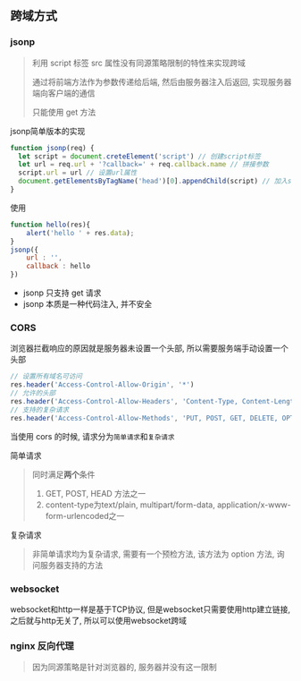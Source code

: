 ## 跨域方式

### jsonp

> 利用 script 标签 src 属性没有同源策略限制的特性来实现跨域
>
> 通过将前端方法作为参数传递给后端, 然后由服务器注入后返回, 实现服务器端向客户端的通信
>
> 只能使用 get 方法

jsonp简单版本的实现

```js
function jsonp(req) {
  let script = document.creteElement('script') // 创建script标签
  let url = req.url + '?callback=' + req.callback.name // 拼接参数
  script.url = url // 设置url属性
  document.getElementsByTagName('head')[0].appendChild(script) // 加入script标签
}
```

使用

```js
function hello(res){
    alert('hello ' + res.data);
}
jsonp({
    url : '',
    callback : hello 
})
```

- jsonp 只支持 get 请求
- jsonp 本质是一种代码注入, 并不安全

### CORS

浏览器拦截响应的原因就是服务器未设置一个头部, 所以需要服务端手动设置一个头部

```js
// 设置所有域名可访问
res.header('Access-Control-Allow-Origin', '*')
// 允许的头部
res.header('Access-Control-Allow-Headers', 'Content-Type, Content-Length, Authorization, Accept, X-Requested-With , yourHeaderFeild')
// 支持的复杂请求
res.header('Access-Control-Allow-Methods', 'PUT, POST, GET, DELETE, OPTIONS')
```

当使用 cors 的时候, 请求分为`简单请求`和`复杂请求`

简单请求

> 同时满足**两个**条件
>
> 1. GET, POST, HEAD 方法之一
> 2. content-type为text/plain, multipart/form-data, application/x-www-form-urlencoded之一

复杂请求

> 非简单请求均为复杂请求, 需要有一个预检方法, 该方法为 option 方法, 询问服务器支持的方法

### websocket

websocket和http一样是基于TCP协议, 但是websocket只需要使用http建立链接, 之后就与http无关了, 所以可以使用websocket跨域



### nginx 反向代理

> 因为同源策略是针对浏览器的, 服务器并没有这一限制

